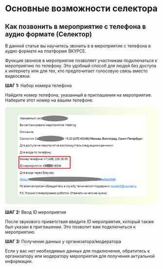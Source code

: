 # Основные возможности селектора

## Как позвонить в мероприятие с телефона в аудио формате (Селектор)

В данной статье вы научитесь звонить в в мероприятие с телефона в аудио формате на платформе ВКУРСЕ.

Функция звонков в мероприятие позволяет участникам подключаться к мероприятию по телефону. Это удобный способ для людей без доступа к интернету или для тех, кто предпочитает голосовую связь вместо видеосвязи.

**ШАГ 1:** Набор номера телефона

Найдите номер телефона, указанный в приглашении на мероприятие. Наберите этот номер на вашем телефоне.

![image.png](../img/oy2image.png)

**ШАГ 2:** Ввод ID мероприятия

После звукового приветствия введите ID мероприятия, который также был указан в приглашении. Это позволит вам подключиться к мероприятию.

**ШАГ 3:** Получение данных у организатора/модератора

Если у вас нет необходимых данных для подключения, обратитесь к организатору или модератору мероприятия для получения актуальной информации.
